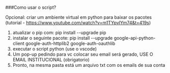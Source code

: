 
###Como usar o script?

Opcional: criar um ambiente virtual em python para baixar os pacotes (tutorial -  https://www.youtube.com/watch?v=m1TYpvIYm74&t=419s)
1) atualizar o pip com: pip install --upgrade pip
2) instalar o seguinte pacote: pip install --upgrade google-api-python-client google-auth-httplib2 google-auth-oauthlib
3) executar o script python (use o vscode)
4) Um pop-up pedindo para vc colocar seu email será gerado, USE O EMAIL INSTITUCIONAL (obrigatorio)
5) Pronto, na mesma pasta está um arquivo txt com os emails de sua conta
